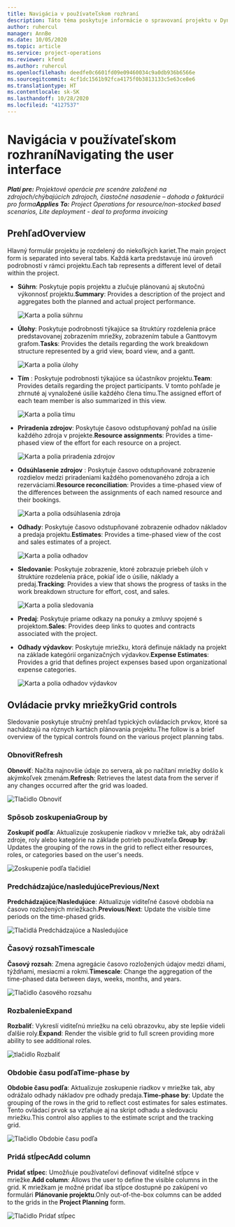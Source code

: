 ```yaml
---
title: Navigácia v používateľskom rozhraní
description: Táto téma poskytuje informácie o spravovaní projektu v Dynamics 365 Project Operations.
author: ruhercul
manager: AnnBe
ms.date: 10/05/2020
ms.topic: article
ms.service: project-operations
ms.reviewer: kfend
ms.author: ruhercul
ms.openlocfilehash: deedfe0c6601fd09e09460034c9a0db936b6566e
ms.sourcegitcommit: 4cf1dc1561b92fca4175f0b3813133c5e63ce8e6
ms.translationtype: HT
ms.contentlocale: sk-SK
ms.lasthandoff: 10/28/2020
ms.locfileid: "4127537"
---
```

# <a name="navigating-the-user-interface"></a><span data-ttu-id="0ff18-103">Navigácia v používateľskom rozhraní</span><span class="sxs-lookup"><span data-stu-id="0ff18-103">Navigating the user interface</span></span>

<span data-ttu-id="0ff18-104">_**Platí pre:** Projektové operácie pre scenáre založené na zdrojoch/chýbajúcich zdrojoch, čiastočné nasadenie – dohoda o fakturácii pro forma_</span><span class="sxs-lookup"><span data-stu-id="0ff18-104">_**Applies To:** Project Operations for resource/non-stocked based scenarios, Lite deployment - deal to proforma invoicing_</span></span>

## <a name="overview"></a><span data-ttu-id="0ff18-105">Prehľad</span><span class="sxs-lookup"><span data-stu-id="0ff18-105">Overview</span></span>

<span data-ttu-id="0ff18-106">Hlavný formulár projektu je rozdelený do niekoľkých kariet.</span><span class="sxs-lookup"><span data-stu-id="0ff18-106">The main project form is separated into several tabs.</span></span> <span data-ttu-id="0ff18-107">Každá karta predstavuje inú úroveň podrobností v rámci projektu.</span><span class="sxs-lookup"><span data-stu-id="0ff18-107">Each tab represents a different level of detail within the project.</span></span>

- <span data-ttu-id="0ff18-108">**Súhrn**: Poskytuje popis projektu a zlučuje plánovanú aj skutočnú výkonnosť projektu.</span><span class="sxs-lookup"><span data-stu-id="0ff18-108">**Summary**: Provides a description of the project and aggregates both the planned and actual project performance.</span></span>

    ![Karta a polia súhrnu](media/navigation7.png)

- <span data-ttu-id="0ff18-110">**Úlohy**: Poskytuje podrobnosti týkajúce sa štruktúry rozdelenia práce predstavovanej zobrazením mriežky, zobrazením tabule a Ganttovym grafom.</span><span class="sxs-lookup"><span data-stu-id="0ff18-110">**Tasks**: Provides the details regarding the work breakdown structure represented by a grid view, board view, and a gantt.</span></span>

    ![Karta a polia úlohy](media/navigation8.png)

- <span data-ttu-id="0ff18-112">**Tím** : Poskytuje podrobnosti týkajúce sa účastníkov projektu.</span><span class="sxs-lookup"><span data-stu-id="0ff18-112">**Team**: Provides details regarding the project participants.</span></span> <span data-ttu-id="0ff18-113">V tomto pohľade je zhrnuté aj vynaložené úsilie každého člena tímu.</span><span class="sxs-lookup"><span data-stu-id="0ff18-113">The assigned effort of each team member is also summarized in this view.</span></span>

    ![Karta a polia tímu](media/navigation9.png)

- <span data-ttu-id="0ff18-115">**Priradenia zdrojov**: Poskytuje časovo odstupňovaný pohľad na úsilie každého zdroja v projekte.</span><span class="sxs-lookup"><span data-stu-id="0ff18-115">**Resource assignments**: Provides a time-phased view of the effort for each resource on a project.</span></span>

    ![Karta a polia priradenia zdrojov](media/navigation10.png)

- <span data-ttu-id="0ff18-117">**Odsúhlasenie zdrojov** : Poskytuje časovo odstupňované zobrazenie rozdielov medzi priradeniami každého pomenovaného zdroja a ich rezerváciami.</span><span class="sxs-lookup"><span data-stu-id="0ff18-117">**Resource reconciliation**: Provides a time-phased view of the differences between the assignments of each named resource and their bookings.</span></span>

    ![Karta a polia odsúhlasenia zdroja](media/navigation11.png)

- <span data-ttu-id="0ff18-119">**Odhady**: Poskytuje časovo odstupňované zobrazenie odhadov nákladov a predaja projektu.</span><span class="sxs-lookup"><span data-stu-id="0ff18-119">**Estimates**: Provides a time-phased view of the cost and sales estimates of a project.</span></span>

    ![Karta a polia odhadov](media/navigation12.png)

- <span data-ttu-id="0ff18-121">**Sledovanie**: Poskytuje zobrazenie, ktoré zobrazuje priebeh úloh v štruktúre rozdelenia práce, pokiaľ ide o úsilie, náklady a predaj.</span><span class="sxs-lookup"><span data-stu-id="0ff18-121">**Tracking**: Provides a view that shows the progress of tasks in the work breakdown structure for effort, cost, and sales.</span></span>

    ![Karta a polia sledovania](media/navigation13.png)

- <span data-ttu-id="0ff18-123">**Predaj**: Poskytuje priame odkazy na ponuky a zmluvy spojené s projektom.</span><span class="sxs-lookup"><span data-stu-id="0ff18-123">**Sales**: Provides deep links to quotes and contracts associated with the project.</span></span>

- <span data-ttu-id="0ff18-124">**Odhady výdavkov**: Poskytuje mriežku, ktorá definuje náklady na projekt na základe kategórií organizačných výdavkov.</span><span class="sxs-lookup"><span data-stu-id="0ff18-124">**Expense Estimates**: Provides a grid that defines project expenses based upon organizational expense categories.</span></span>

    ![Karta a polia odhadov výdavkov](media/navigation14.png)

## <a name="grid-controls"></a><span data-ttu-id="0ff18-126">Ovládacie prvky mriežky</span><span class="sxs-lookup"><span data-stu-id="0ff18-126">Grid controls</span></span>

<span data-ttu-id="0ff18-127">Sledovanie poskytuje stručný prehľad typických ovládacích prvkov, ktoré sa nachádzajú na rôznych kartách plánovania projektu.</span><span class="sxs-lookup"><span data-stu-id="0ff18-127">The follow is a brief overview of the typical controls found on the various project planning tabs.</span></span>

### <a name="refresh"></a><span data-ttu-id="0ff18-128">Obnoviť</span><span class="sxs-lookup"><span data-stu-id="0ff18-128">Refresh</span></span>

<span data-ttu-id="0ff18-129">**Obnoviť**: Načíta najnovšie údaje zo servera, ak po načítaní mriežky došlo k akýmkoľvek zmenám.</span><span class="sxs-lookup"><span data-stu-id="0ff18-129">**Refresh**: Retrieves the latest data from the server if any changes occurred after the grid was loaded.</span></span>

![Tlačidlo Obnoviť](media/navigation7.png)

### <a name="group-by"></a><span data-ttu-id="0ff18-131">Spôsob zoskupenia</span><span class="sxs-lookup"><span data-stu-id="0ff18-131">Group by</span></span>

<span data-ttu-id="0ff18-132">**Zoskupiť podľa**: Aktualizuje zoskupenie riadkov v mriežke tak, aby odrážali zdroje, roly alebo kategórie na základe potrieb používateľa.</span><span class="sxs-lookup"><span data-stu-id="0ff18-132">**Group by**: Updates the grouping of the rows in the grid to reflect either resources, roles, or categories based on the user's needs.</span></span>

![Zoskupenie podľa tlačidiel](media/navigation6.png)

### <a name="previousnext"></a><span data-ttu-id="0ff18-134">Predchádzajúce/nasledujúce</span><span class="sxs-lookup"><span data-stu-id="0ff18-134">Previous/Next</span></span>

<span data-ttu-id="0ff18-135">**Predchádzajúce**/**Nasledujúce**: Aktualizuje viditeľné časové obdobia na časovo rozložených mriežkach.</span><span class="sxs-lookup"><span data-stu-id="0ff18-135">**Previous**/**Next**: Update the visible time periods on the time-phased grids.</span></span>

![Tlačidlá Predchádzajúce a Nasledujúce](media/navigation2.png)

### <a name="timescale"></a><span data-ttu-id="0ff18-137">Časový rozsah</span><span class="sxs-lookup"><span data-stu-id="0ff18-137">Timescale</span></span>

<span data-ttu-id="0ff18-138">**Časový rozsah**: Zmena agregácie časovo rozložených údajov medzi dňami, týždňami, mesiacmi a rokmi.</span><span class="sxs-lookup"><span data-stu-id="0ff18-138">**Timescale**: Change the aggregation of the time-phased data between days, weeks, months, and years.</span></span>

![Tlačidlo časového rozsahu](media/navigation3.png)

### <a name="expand"></a><span data-ttu-id="0ff18-140">Rozbalenie</span><span class="sxs-lookup"><span data-stu-id="0ff18-140">Expand</span></span>

<span data-ttu-id="0ff18-141">**Rozbaliť**: Vykreslí viditeľnú mriežku na celú obrazovku, aby ste lepšie videli ďalšie roly.</span><span class="sxs-lookup"><span data-stu-id="0ff18-141">**Expand**: Render the visible grid to full screen providing more ability to see additional roles.</span></span>

![tlačidlo Rozbaliť](media/navigation4.png)

### <a name="time-phase-by"></a><span data-ttu-id="0ff18-143">Obdobie času podľa</span><span class="sxs-lookup"><span data-stu-id="0ff18-143">Time-phase by</span></span>

<span data-ttu-id="0ff18-144">**Obdobie času podľa**: Aktualizuje zoskupenie riadkov v mriežke tak, aby odrážalo odhady nákladov pre odhady predaja.</span><span class="sxs-lookup"><span data-stu-id="0ff18-144">**Time-phase by**: Update the grouping of the rows in the grid to reflect cost estimates for sales estimates.</span></span> <span data-ttu-id="0ff18-145">Tento ovládací prvok sa vzťahuje aj na skript odhadu a sledovaciu mriežku.</span><span class="sxs-lookup"><span data-stu-id="0ff18-145">This control also applies to the estimate script and the tracking grid.</span></span>

![Tlačidlo Obdobie času podľa](media/navigation0.png)

### <a name="add-column"></a><span data-ttu-id="0ff18-147">Pridá stĺpec</span><span class="sxs-lookup"><span data-stu-id="0ff18-147">Add column</span></span>

<span data-ttu-id="0ff18-148">**Pridať stĺpec**: Umožňuje používateľovi definovať viditeľné stĺpce v mriežke.</span><span class="sxs-lookup"><span data-stu-id="0ff18-148">**Add column**: Allows the user to define the visible columns in the grid.</span></span> <span data-ttu-id="0ff18-149">K mriežkam je možné pridať iba stĺpce dostupné po zakúpení vo formulári **Plánovanie projektu**.</span><span class="sxs-lookup"><span data-stu-id="0ff18-149">Only out-of-the-box columns can be added to the grids in the **Project Planning** form.</span></span>

![Tlačidlo Pridať stĺpec](media/navigation5.png)
